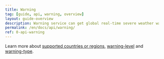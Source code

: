 ```yaml
---
title: Warning
tag: [guide, api, warning, overview]
layout: guide-overview
description: Warning service can get global real-time severe weather warning data.
permalink: /en/docs/api/warning/
ref: 0-api-warning
---
```


Learn more about [supported countries or regions](/en/docs/resource/warning-info/#supported-regions), [warning-level](/en/docs/resource/warning-info/#warning-level) and [warning-type](/en/docs/resource/warning-info/#warning-type).